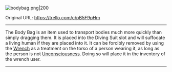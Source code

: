 ![bodybag.png\|200](/Items/Body%20Bag%20-%20Attachments/6718845db30472d958dd7d90.png)

Original URL: https://trello.com/c/pB5F9pHm

---

The Body Bag is an item used to transport bodies much more quickly than simply dragging them. It is placed into the Diving Suit slot and will suffocate a living human if they are placed into it. It can be forcibly removed by using the [Wrench](Wrench.md) as a treatment on the torso of a person wearing it, as long as the person is not [Unconsciousness](../Head_Brain/Unconsciousness.md). Doing so will place it in the inventory of the wrench user.

---

